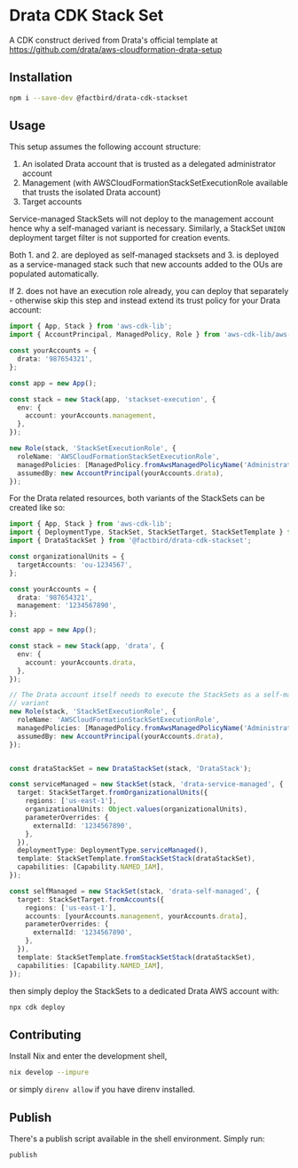 # Drata CDK Stack Set

A CDK construct derived from Drata's official template at
https://github.com/drata/aws-cloudformation-drata-setup

## Installation

```bash
npm i --save-dev @factbird/drata-cdk-stackset
```

## Usage

This setup assumes the following account structure:
1. An isolated Drata account that is trusted as a delegated administrator account
2. Management (with AWSCloudFormationStackSetExecutionRole available that trusts the isolated Drata account)
3. Target accounts

Service-managed StackSets will not deploy to the management account hence why a
self-managed variant is necessary. Similarly, a StackSet `UNION` deployment
target filter is not supported for creation events.

Both 1. and 2. are deployed as self-managed stacksets and 3. is deployed as a
service-managed stack such that new accounts added to the OUs are populated
automatically.

If 2. does not have an execution role already, you can deploy that separately - otherwise skip this step and instead extend its trust policy for your Drata account:

```typescript
import { App, Stack } from 'aws-cdk-lib';
import { AccountPrincipal, ManagedPolicy, Role } from 'aws-cdk-lib/aws-iam';

const yourAccounts = {
  drata: '987654321',
};

const app = new App();

const stack = new Stack(app, 'stackset-execution', {
  env: {
    account: yourAccounts.management,
  },
});

new Role(stack, 'StackSetExecutionRole', {
  roleName: 'AWSCloudFormationStackSetExecutionRole',
  managedPolicies: [ManagedPolicy.fromAwsManagedPolicyName('AdministratorAccess')],
  assumedBy: new AccountPrincipal(yourAccounts.drata),
});
```

For the Drata related resources, both variants of the StackSets can be created like so:
```typescript
import { App, Stack } from 'aws-cdk-lib';
import { DeploymentType, StackSet, StackSetTarget, StackSetTemplate } from 'cdk-stacksets';
import { DrataStackSet } from '@factbird/drata-cdk-stackset';

const organizationalUnits = {
  targetAccounts: 'ou-1234567',
};

const yourAccounts = {
  drata: '987654321',
  management: '1234567890',
};

const app = new App();

const stack = new Stack(app, 'drata', {
  env: {
    account: yourAccounts.drata,
  },
});

// The Drata account itself needs to execute the StackSets as a self-managed
// variant
new Role(stack, 'StackSetExecutionRole', {
  roleName: 'AWSCloudFormationStackSetExecutionRole',
  managedPolicies: [ManagedPolicy.fromAwsManagedPolicyName('AdministratorAccess')],
  assumedBy: new AccountPrincipal(yourAccounts.drata),
});


const drataStackSet = new DrataStackSet(stack, 'DrataStack');

const serviceManaged = new StackSet(stack, 'drata-service-managed', {
  target: StackSetTarget.fromOrganizationalUnits({
    regions: ['us-east-1'],
    organizationalUnits: Object.values(organizationalUnits),
    parameterOverrides: {
      externalId: '1234567890',
    },
  }),
  deploymentType: DeploymentType.serviceManaged(),
  template: StackSetTemplate.fromStackSetStack(drataStackSet),
  capabilities: [Capability.NAMED_IAM],
});

const selfManaged = new StackSet(stack, 'drata-self-managed', {
  target: StackSetTarget.fromAccounts({
    regions: ['us-east-1'],
    accounts: [yourAccounts.management, yourAccounts.drata],
    parameterOverrides: {
      externalId: '1234567890',
    },
  }),
  template: StackSetTemplate.fromStackSetStack(drataStackSet),
  capabilities: [Capability.NAMED_IAM],
});
```

then simply deploy the StackSets to a dedicated Drata AWS account with:

```typescript
npx cdk deploy
```

## Contributing

Install Nix and enter the development shell,

```bash
nix develop --impure
```

or simply `direnv allow` if you have direnv installed.

## Publish

There's a publish script available in the shell environment. Simply run:

```bash
publish
```

